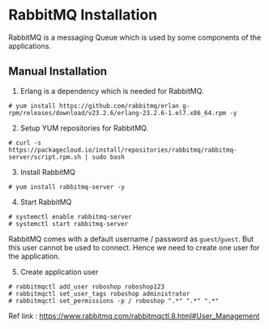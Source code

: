 # RabbitMQ Installation

RabbitMQ is a messaging Queue which is used by some components of the applications.

## Manual Installation

1. Erlang is a dependency which is needed for RabbitMQ.

```
# yum install https://github.com/rabbitmq/erlan g-rpm/releases/download/v23.2.6/erlang-23.2.6-1.el7.x86_64.rpm -y 
```

2. Setup YUM repositories for RabbitMQ.

```
# curl -s https://packagecloud.io/install/repositories/rabbitmq/rabbitmq-server/script.rpm.sh | sudo bash
```

3. Install RabbitMQ

```
# yum install rabbitmq-server -y 
```

4. Start RabbitMQ

```
# systemctl enable rabbitmq-server 
# systemctl start rabbitmq-server 
```

RabbitMQ comes with a default username / password as `guest`/`guest`. But this user cannot be used to connect. Hence we need to create one user for the application.

5. Create application user

```
# rabbitmqctl add_user roboshop roboshop123
# rabbitmqctl set_user_tags roboshop administrator
# rabbitmqctl set_permissions -p / roboshop ".*" ".*" ".*"
```

Ref link : https://www.rabbitmq.com/rabbitmqctl.8.html#User_Management
